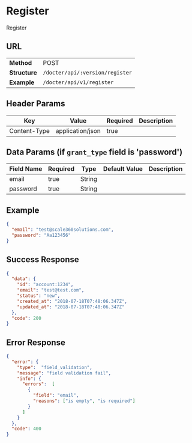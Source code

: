 # **Register** #

Register

## URL ##

|               |                                      |
| ------------- | ------------------------------------ |
| **Method**    | POST                                 |
| **Structure** | `/docter/api/:version/register` |
| **Example**   | `/docter/api/v1/register`       |

## Header Params

| Key              | Value            | Required | Description                                                          |
| ---------------- | ---------------- | -------- | -------------------------------------------------------------------- |
| Content-Type     | application/json | true     |                                                                      |


## Data Params (if `grant_type` field is 'password') ##

| Field Name | Required | Type   | Default Value | Description                                 |
| ---------- | -------- | ------ | ------------- | ------------------------------------------- |
| email      | true     | String |               |                                             |
| password   | true     | String |               |                                             |

## Example ##

```json
{
  "email": "test@scale360solutions.com",
  "password": "Aa123456"
}
```

## Success Response ##

```json
{
  "data": {
    "id": "account:1234",
    "email": "test@test.com",
    "status": "new",
    "created_at": "2018-07-18T07:48:06.347Z",
    "updated_at": "2018-07-18T07:48:06.347Z"
  },
  "code": 200
}
```

## Error Response ##


```json
{
  "error": {
    "type":  "field_validation",
    "message": "field validation fail",
    "info": {
      "errors":  [
        {
          "field": "email",
          "reasons": ["is empty", "is required"]
        }
      ]
    }
  },
  "code": 400
}
```
